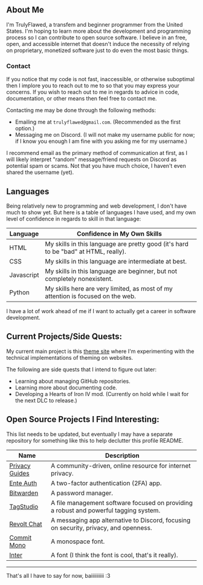 ## About Me

I'm TrulyFlawed, a transfem and beginner programmer from the United States. I'm hoping to learn more about the development and programming process so I can contribute to open source software. I believe in an free, open, and accessible internet that doesn't induce the necessity of relying on proprietary, monetized software just to do even the most basic things.

### Contact

If you notice that my code is not fast, inaccessible, or otherwise suboptimal then I implore you to reach out to me to so that you may express your concerns. If you wish to reach out to me in regards to advice in code, documentation, or other means then feel free to contact me.

Contacting me may be done through the following methods:

- Emailing me at `trulyflawed@gmail.com`. (Recommended as the first option.)
- Messaging me on Discord. (I will not make my username public for now; if I know you enough I am fine with you asking me for my username.)

I recommend email as the primary method of communication at first, as I will likely interpret "random" message/friend requests on Discord as potential spam or scams. Not that you have much choice, I haven't even shared the username (yet).

## Languages

Being relatively new to programming and web development, I don't have much to show yet. But here is a table of languages I have used, and my own level of confidence in regards to skill in that language:

| Language | Confidence in My Own Skills |
| -------- | --------------------------- |
| HTML | My skills in this language are pretty good (it's hard to be "bad" at HTML, really). |
| CSS | My skills in this language are intermediate at best. |
| Javascript | My skills in this language are beginner, but not completely nonexistent. |
| Python | My skills here are very limited, as most of my attention is focused on the web. |

I have a lot of work ahead of me if I want to actually get a career in software development.

## Current Projects/Side Quests:

My current main project is this [theme site](https://trulyflawed.github.io/Theme-Switcher/) where I'm experimenting with the technical implementations of theming on websites.

The following are side quests that I intend to figure out later:

- Learning about managing GitHub repositories.
- Learning more about documenting code.
- Developing a Hearts of Iron IV mod. (Currently on hold while I wait for the next DLC to release.)

## Open Source Projects I Find Interesting:

This list needs to be updated, but eventually I may have a separate repository for something like this to help declutter this profile README.

| Name | Description |
| ---- | ----------- |
| [Privacy Guides](https://www.privacyguides.org/en/) | A community-driven, online resource for internet privacy. |
| [Ente Auth](https://github.com/ente-io/ente) | A two-factor authentication (2FA) app. |
| [Bitwarden](https://github.com/bitwarden) | A password manager. |
| [TagStudio](https://github.com/TagStudioDev/TagStudio) | A file management software focused on providing a robust and powerful tagging system. |
| [Revolt Chat](https://github.com/revoltchat) | A messaging app alternative to Discord, focusing on security, privacy, and openness. |
| [Commit Mono](https://github.com/eigilnikolajsen/commit-mono) | A monospace font. |
| [Inter](https://github.com/rsms/inter) | A font (I think the font is cool, that's it really). |

---

That's all I have to say for now, baiiiiiiiiii :3
